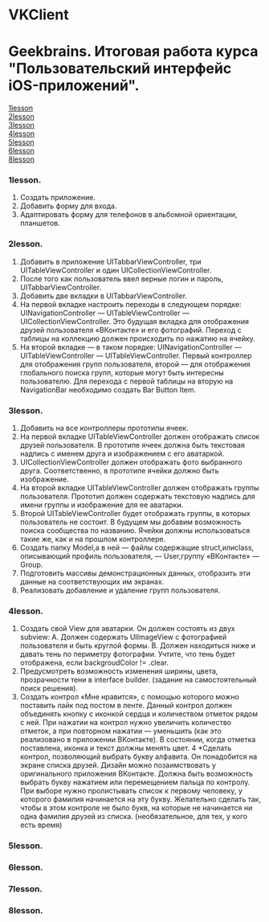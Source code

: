# VKClient
# Geekbrains. Итоговая работа курса "Пользовательский интерфейс iOS-приложений".

[1lesson](#1lesson)<br />
[2lesson](#2lesson)<br />
[3lesson](#3lesson)<br />
[4lesson](#4lesson)<br />
[5lesson](#5lesson)<br />
[6lesson](#6lesson)<br />
[8lesson](#8lesson)

### 1lesson. 
1. Создать приложение.
2. Добавить форму для входа.
3. Адаптировать форму для телефонов в альбомной ориентации, планшетов.

### 2lesson.
1. Добавить в приложение UITabbarViewController, три UITableViewController и один
UICollectionViewController.
2. После того как пользователь ввел верные логин и пароль,
UITabbarViewController.
3. Добавить две вкладки в UITabbarViewController.
4. На первой вкладке настроить переходы в следующем порядке: UINavigationController — UITableViewController — UICollectionViewController. 
Это будущая вкладка для отображения друзей пользователя «ВКонтакте» и его фотографий. 
Переход с таблицы на коллекцию должен происходить по нажатию на ячейку.
5. На второй вкладке — в таком порядке: UINavigationController — UITableViewController — UITableViewController. 
Первый контроллер для отображения групп пользователя, второй — для отображения глобального поиска групп, которые могут быть интересны пользователю. 
Для перехода с первой таблицы на вторую на NavigationBar необходимо создать Bar Button Item.

### 3lesson. 
1. Добавить на все контроллеры прототипы ячеек.
2. На первой вкладке ​UITableViewController должен отображать список друзей пользователя. В прототипе ячеек должна быть текстовая надпись с именем друга и изображением с его аватаркой.
3. UICollectionViewController должен отображать фото выбранного друга. Соответственно, в прототипе ячейки должно быть изображение.
4. На второй вкладке ​UITableViewController должен отображать группы пользователя. Прототип должен содержать текстовую надпись для имени группы и изображение для ее аватарки.
5. Второй ​UITableViewController будет отображать группы, в которых пользователь не состоит. В будущем мы добавим возможность поиска сообщества по названию. Ячейки должны использоваться такие же, как и на прошлом контроллере.
6. Создать папку ​Model,​а в ней — файлы содержащие ​struct,​или ​class,​описывающий профиль пользователя, — ​User,​группу «ВКонтакте» — ​Group.​
7. Подготовить массивы демонстрационных данных, отобразить эти данные на соответствующих им экранах.
8. Реализовать добавление и удаление групп пользователя.

### 4lesson. 
1. Создать свой View для аватарки. Он должен состоять из двух subview:
A. Должен содержать UIImageView с фотографией пользователя и быть круглой формы.
B. Должен находиться ниже и давать тень по периметру фотографии. Учтите, что тень будет отображена, если backgroudColor != .clear.
2. Предусмотреть возможность изменения ширины, цвета, прозрачности тени в interface builder. (задание на самостоятельный поиск решения).
3. Создать контрол «Мне нравится», с помощью которого можно поставить лайк под постом в ленте. Данный контрол должен объединять кнопку с иконкой сердца и количеством отметок рядом с ней. При нажатии на контрол нужно увеличить количество отметок, а при повторном нажатии — уменьшить (как это реализовано в приложении ВКонтакте). В состоянии, когда отметка поставлена, иконка и текст должны менять цвет.
4 *Сделать контрол, позволяющий выбрать букву алфавита. Он понадобится на экране списка друзей. Дизайн можно позаимствовать у оригинального приложения ВКонтакте. Должна быть возможность выбрать букву нажатием или перемещением пальца по контролу. При выборе нужно пролистывать список к первому человеку, у которого фамилия начинается на эту букву. Желательно сделать так, чтобы в этом контроле не было букв, на которые не начинается ни одна фамилия друзей из списка. (необязательное, для тех, у кого есть время)

### 5lesson. 


### 6lesson. 


### 7lesson. 


### 8lesson. 
